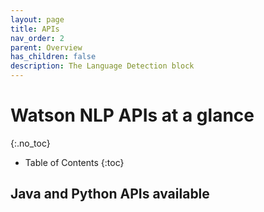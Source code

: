 ```yaml
---
layout: page
title: APIs
nav_order: 2
parent: Overview
has_children: false
description: The Language Detection block
---
```


# Watson NLP APIs at a glance
{:.no_toc}

* Table of Contents
{:toc}

## Java and Python APIs available
